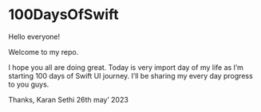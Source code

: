 # 100DaysOfSwift

Hello everyone!

Welcome to my repo.

I hope you all are doing great. Today is very import day of my life as I’m starting 100 days of Swift UI journey. I’ll be sharing my every day progress to you guys.

Thanks,
Karan Sethi
26th may’ 2023
